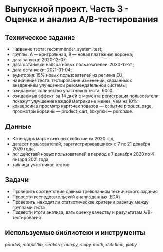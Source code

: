 # Выпускной проект. Часть 3 - Оценка и анализ А/B-тестирования

## Техническое задание
- Название теста: recommender_system_test;
- группы: А — контрольная, B — новая платёжная воронка;
- дата запуска: 2020-12-07;
- дата остановки набора новых пользователей: 2020-12-21;
- дата остановки: 2021-01-04;
- аудитория: 15% новых пользователей из региона EU;
- назначение теста: тестирование изменений, связанных с внедрением улучшенной рекомендательной системы;
- ожидаемое количество участников теста: 6000.
- ожидаемый эффект: за 14 дней с момента регистрации пользователи покажут улучшение каждой метрики не менее, чем на 10%:
- конверсии в просмотр карточек товаров — событие product_page, просмотры корзины — product_cart, покупки — purchase.

## Данные
- Календарь маркетинговых событий на 2020 год,
- датасет пользователей, зарегистрировавшиеся с 7 по 21 декабря 2020 года,
- лог действий новых пользователей в период с 7 декабря 2020 по 4 января 2021 года,
- таблица участников тестов

## Задачи
- Проверить соответствие данных требованиям технического задания
- Провести исследовательский анализ данных (EDA)
- Проверить, находят ли статистические критерии разницу между группами теста
- Подвести итоги анализа, дать оценку качеству и результатам А/B-тестирования

## Используемые библиотеки и инструменты
*pandas, matplotlib, seaborn, numpy, scipy, math, datetime, plotly*
